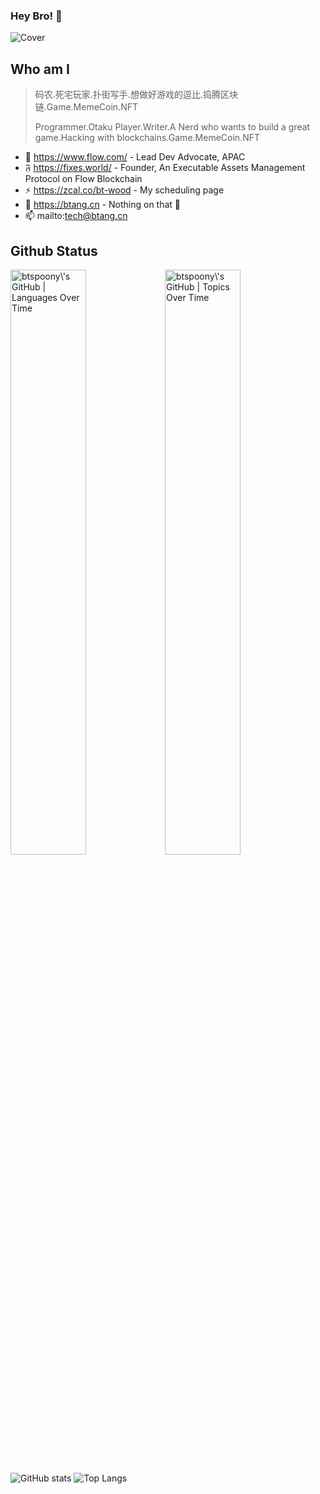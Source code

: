 ### Hey Bro! 👋

![Cover](https://i.imgur.com/QmSAm6Kh.png)

## Who am I

> 码农.死宅玩家.扑街写手.想做好游戏的逗比.捣腾区块链.Game.MemeCoin.NFT
> 
> Programmer.Otaku Player.Writer.A Nerd who wants to build a great game.Hacking with blockchains.Game.MemeCoin.NFT
> 

- 👯 <https://www.flow.com/> - Lead Dev Advocate, APAC
- 𝔉 <https://fixes.world/> - Founder, An Executable Assets Management Protocol on Flow Blockchain
- ⚡ <https://zcal.co/bt-wood> - My scheduling page
- 🌱 <https://btang.cn> - Nothing on that 🚧
- 📫 mailto:tech@btang.cn

## Github Status

<div>
  <img src="https://stats.quine.sh/btspoony/topics-over-time?theme=dark" width="49%" alt="btspoony\'s GitHub | Topics Over Time" />
  <img src="https://stats.quine.sh/btspoony/languages-over-time?theme=dark" width="49%" alt="btspoony\'s GitHub | Languages Over Time" style="float: left;" />
</div>

![GitHub stats](https://github-readme-stats.vercel.app/api?username=btspoony&theme=onedark&card_width=500&show_icons=true)
![Top Langs](https://github-readme-stats.vercel.app/api/top-langs/?username=btspoony&layout=compact&langs_count=8&hide=php&theme=onedark)

<!--

Archived Titles:
- 😄 https://sandbox.game/ - Ambassador in China
  - Play, Create, Own, and Govern a virtual world made by players
  - Welcome to Voxel Metaverse!

Archived Projects:
- 🌱 https://sandao.cc/ - Founder & Core Contributor, A DAO for Creative Community of Multi-Metaverse.
- ⚡ http://mintcraft.org - Developer
  - A uniform multi-platform NFT gateway with runtime plugins of main stream game engines(Unreal and Unity).
  - Win the 'Most popular with Developers' Award of Polkadot 2021 Summber Hackathon.[Chainnews](https://www.chainnews.com/articles/735669402216.htm)
-->
